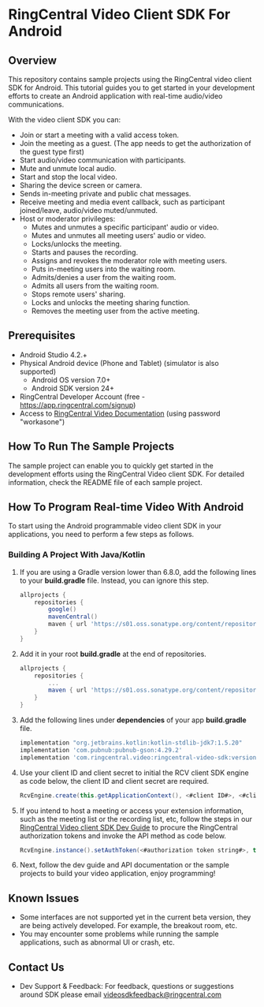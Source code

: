 # RingCentral Video Client SDK For Android

## Overview

This repository contains sample projects using the RingCentral video client SDK for Android. This tutorial guides you to get started in your development efforts to create an Android application with real-time audio/video communications.

With the video client SDK you can:

- Join or start a meeting with a valid access token.
- Join the meeting as a guest. (The app needs to get the authorization of the guest type first)
- Start audio/video communication with participants.
- Mute and unmute local audio.
- Start and stop the local video.
- Sharing the device screen or camera.
- Sends in-meeting private and public chat messages.
- Receive meeting and media event callback, such as participant joined/leave, audio/video muted/unmuted.
- Host or moderator privileges:
    - Mutes and unmutes a specific participant' audio or video.
    - Mutes and unmutes all meeting users' audio or video.
    - Locks/unlocks the meeting.
    - Starts and pauses the recording.
    - Assigns and revokes the moderator role with meeting users.
    - Puts in-meeting users into the waiting room.
    - Admits/denies a user from the waiting room.
    - Admits all users from the waiting room.
    - Stops remote users' sharing.
    - Locks and unlocks the meeting sharing function.
    - Removes the meeting user from the active meeting.

## Prerequisites

- Android Studio 4.2.+
- Physical Android device (Phone and Tablet) (simulator is also supported)
    - Android OS version 7.0+
    - Android SDK version 24+
- RingCentral Developer Account (free - https://app.ringcentral.com/signup)
- Access to [RingCentral Video Documentation](https://ringcentral-ringcentral-video-api-docs.readthedocs-hosted.com/en/latest/) (using password "workasone")

## How To Run The Sample Projects

The sample project can enable you to quickly get started in the development efforts using the RingCentral Video client SDK. For detailed information, check the README file of each sample project.

## How To Program Real-time Video With Android

To start using the Android programmable video client SDK in your applications, you need to perform a few steps as follows.

### Building A Project With Java/Kotlin


1. If you are using a Gradle version lower than 6.8.0, add the following lines to your **build.gradle** file. Instead, you can ignore this step.

    ```gradle
    allprojects {
        repositories {
            google()
            mavenCentral()
            maven { url 'https://s01.oss.sonatype.org/content/repositories/releases' }
        }
    }
    ```
2. Add it in your root **build.gradle** at the end of repositories.

    ```gradle
    allprojects {
        repositories {
            ...
            maven { url 'https://s01.oss.sonatype.org/content/repositories/releases' }
        }
    }
    ```

3. Add the following lines under **dependencies** of your app **build.gradle** file.

    ```gradle
    implementation "org.jetbrains.kotlin:kotlin-stdlib-jdk7:1.5.20"
    implementation 'com.pubnub:pubnub-gson:4.29.2'
    implementation 'com.ringcentral.video:ringcentral-video-sdk:version'
    ```

4. Use your client ID and client secret to initial the RCV client SDK engine as code below, the client ID and client secret are required.

    ```java
    RcvEngine.create(this.getApplicationContext(), <#client ID#>, <#client secret#>);
    ```

5. If you intend to host a meeting or access your extension information, such as the meeting list or the recording list, etc, follow the steps in our [RingCentral Video client SDK Dev Guide](https://ringcentral-ringcentral-video-api-docs.readthedocs-hosted.com/en/latest/client-sdk/authentication/) to procure the RingCentral authorization tokens and invoke the API method as code below.

    ```java  
    RcvEngine.instance().setAuthToken(<#authorization token string#>, true);
    ```

6. Next, follow the dev guide and API documentation or the sample projects to build your video application, enjoy programming!

## Known Issues

- Some interfaces are not supported yet in the current beta version, they are being actively developed. For example, the breakout room, etc.
- You may encounter some problems while running the sample applications, such as abnormal UI or crash, etc.

## Contact Us

- Dev Support & Feedback: For feedback, questions or suggestions around SDK please email videosdkfeedback@ringcentral.com
